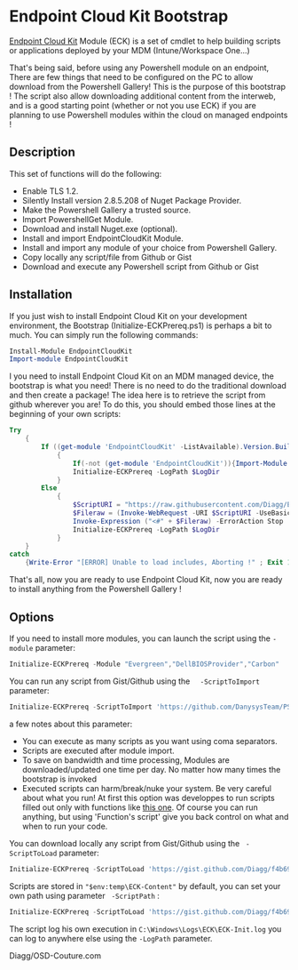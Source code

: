 # Endpoint Cloud Kit Bootstrap
[Endpoint Cloud Kit](https://github.com/Diagg/EndPoint-CloudKit) Module (ECK) is a set of cmdlet to help building scripts or applications deployed by your MDM (Intune/Workspace One...)

That's being said, before using any Powershell module on an endpoint, There are few things that need to be configured on the PC to allow download from the Powershell Gallery! This is the purpose of this bootstrap ! The script also allow downloading additional content from the interweb, and is a good starting point (whether or not you use ECK) if you are planning to use  Powershell modules within the cloud on managed endpoints !

## Description
This set of functions will do the following:
- Enable TLS 1.2.
- Silently Install version 2.8.5.208 of Nuget Package Provider. 
- Make the Powershell Gallery a trusted source.
- Import PowershellGet Module.
- Download and install Nuget.exe (optional).
- Install and import EndpointCloudKit Module.
- Install and import any module of your choice from Powershell Gallery.
- Copy locally  any script/file from Github or Gist
- Download and execute any Powershell script from Github or Gist


## Installation
If you just wish to install Endpoint Cloud Kit on your development environment, the Bootstrap (Initialize-ECKPrereq.ps1) is perhaps a bit to much. You can simply run the following commands:
```powershell
Install-Module EndpointCloudKit 
Import-module EndpointCloudKit
```
I you need to install Endpoint Cloud Kit on an MDM managed device, the bootstrap is what you need! 
There is no need to do the traditional download and then create a package!
The idea here is to retrieve the script from github wherever you are!
To do this, you should embed those lines at the beginning of your own scripts:
```powershell
Try
    {
        If ((get-module 'EndpointCloudKit' -ListAvailable).Version.Build -gt 11)
            {
                If(-not (get-module 'EndpointCloudKit')){Import-Module 'EndpointCloudKit'}
                Initialize-ECKPrereq -LogPath $LogDir
            }
        Else
            {
                $ScriptURI = "https://raw.githubusercontent.com/Diagg/EndPoint-CloudKit-Bootstrap/master/Initialize-ECKPrereq.ps1"
                $Fileraw = (Invoke-WebRequest -URI $ScriptURI -UseBasicParsing -ErrorAction Stop).content
                Invoke-Expression ("<#" + $Fileraw) -ErrorAction Stop
                Initialize-ECKPrereq -LogPath $LogDir
            }
    }
catch 
    {Write-Error "[ERROR] Unable to load includes, Aborting !" ; Exit 1}
```
That's all, now you are ready to use Endpoint Cloud Kit, now you are ready to install anything from the Powershell Gallery !

## Options

If you need to install more modules, you can launch the script using the ``` -module ``` parameter:
```powershell
Initialize-ECKPrereq -Module "Evergreen","DellBIOSProvider","Carbon"
```
 You can run any script from Gist/Github using the ```  -ScriptToImport``` parameter:
 ```powershell
Initialize-ECKPrereq -ScriptToImport 'https://github.com/DanysysTeam/PS-SFTA/blob/master/SFTA.ps1'
```

a few notes about this parameter:
- You can execute as many scripts as you want using coma separators.  
- Scripts are executed after module import.
- To save on bandwidth and time processing, Modules are downloaded/updated one time per day. No matter how many times the bootstrap is invoked  
- Executed scripts can harm/break/nuke your system. Be very careful about what you run! At first this option was developpes to run scripts filled out only with functions like [this one](https://github.com/DanysysTeam/PS-SFTA/blob/master/SFTA.ps1). Of course you can run anything, but using 'Function's script' give you back control on what and when to run your code.

You can download locally any script from Gist/Github using the ``` -ScriptToLoad``` parameter:
 ```powershell
Initialize-ECKPrereq -ScriptToLoad 'https://gist.github.com/Diagg/f4b696aa5cd482f672477dffa0712d87','https://gist.github.com/Diagg/756d7564f342b8cfcae26ccead235f08'
```
Scripts are stored in ``` "$env:temp\ECK-Content" ``` by default, you can set your own path using parameter ``` -ScriptPath``` :
 ```powershell
Initialize-ECKPrereq -ScriptToLoad 'https://gist.github.com/Diagg/f4b696aa5cd482f672477dffa0712d87'-scriptToLoad 'C:\temp'
```

The script log his own execution in ```C:\Windows\Logs\ECK\ECK-Init.log``` you can log to anywhere else using the ```-LogPath``` parameter.

Diagg/OSD-Couture.com

